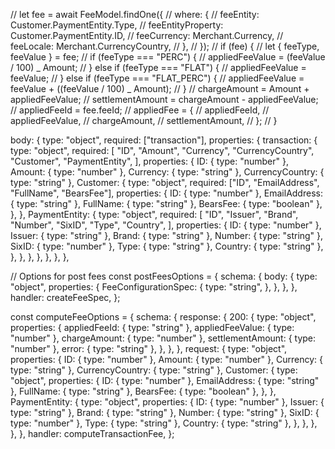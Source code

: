 // let fee = await FeeModel.findOne({
// where: {
// feeEntity: Customer.PaymentEntity.Type,
// feeEntityProperty: Customer.PaymentEntity.ID,
// feeCurrency: Merchant.Currency,
// feeLocale: Merchant.CurrencyCountry,
// },
// });
// if (fee) {
// let { feeType, feeValue } = fee;
// if (feeType === "PERC") {
// appliedFeeValue = (feeValue / 100) _ Amount;
// } else if (feeType === "FLAT") {
// appliedFeeValue = feeValue;
// } else if (feeType === "FLAT_PERC") {
// appliedFeeValue = feeValue + ((feeValue / 100) _ Amount);
// }
// chargeAmount = Amount + appliedFeeValue;
// settlementAmount = chargeAmount - appliedFeeValue;
// appliedFeeId = fee.feeId;
// appliedFee = {
// appliedFeeId,
// appliedFeeValue,
// chargeAmount,
// settlementAmount,
// };
// }

body: {
type: "object",
required: ["transaction"],
properties: {
transaction: {
type: "object",
required: [
"ID",
"Amount",
"Currency",
"CurrencyCountry",
"Customer",
"PaymentEntity",
],
properties: {
ID: { type: "number" },
Amount: { type: "number" },
Currency: { type: "string" },
CurrencyCountry: { type: "string" },
Customer: {
type: "object",
required: ["ID", "EmailAddress", "FullName", "BearsFee"],
properties: {
ID: { type: "number" },
EmailAddress: { type: "string" },
FullName: { type: "string" },
BearsFee: { type: "boolean" },
},
},
PaymentEntity: {
type: "object",
required: [
"ID",
"Issuer",
"Brand",
"Number",
"SixID",
"Type",
"Country",
],
properties: {
ID: { type: "number" },
Issuer: { type: "string" },
Brand: { type: "string" },
Number: { type: "string" },
SixID: { type: "number" },
Type: { type: "string" },
Country: { type: "string" },
},
},
},
},
},
},
},

// Options for post fees
const postFeesOptions = {
schema: {
body: {
type: "object",
properties: {
FeeConfigurationSpec: {
type: "string",
},
},
},
},
handler: createFeeSpec,
};

<!-- options -->

const computeFeeOptions = {
schema: {
response: {
200: {
type: "object",
properties: {
appliedFeeId: { type: "string" },
appliedFeeValue: { type: "number" },
chargeAmount: { type: "number" },
settlementAmount: { type: "number" },
error: { type: "string" },
},
},
},
request: {
type: "object",
properties: {
ID: { type: "number" },
Amount: { type: "number" },
Currency: { type: "string" },
CurrencyCountry: { type: "string" },
Customer: {
type: "object",
properties: {
ID: { type: "number" },
EmailAddress: { type: "string" },
FullName: { type: "string" },
BearsFee: { type: "boolean" },
},
},
PaymentEntity: {
type: "object",
properties: {
ID: { type: "number" },
Issuer: { type: "string" },
Brand: { type: "string" },
Number: { type: "string" },
SixID: { type: "number" },
Type: { type: "string" },
Country: { type: "string" },
},
},
},
},
},
handler: computeTransactionFee,
};
